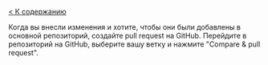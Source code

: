 [< К содержанию](./readme.md)

Когда вы внесли изменения и хотите, чтобы они были добавлены в основной репозиторий, создайте pull request на GitHub. Перейдите в репозиторий на GitHub, выберите вашу ветку и нажмите "Compare & pull request".
